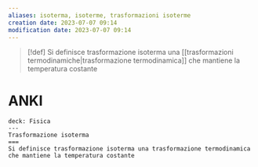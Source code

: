 ```yaml
---
aliases: isoterma, isoterme, trasformazioni isoterme
creation date: 2023-07-07 09:14
modification date: 2023-07-07 09:14
---
```


>[!def]
>Si definisce trasformazione isoterma una [[trasformazioni termodinamiche|trasformazione termodinamica]] che mantiene la temperatura costante

# ANKI

```anki
deck: Fisica
---
Trasformazione isoterma
===
Si definisce trasformazione isoterma una trasformazione termodinamica che mantiene la temperatura costante
```
